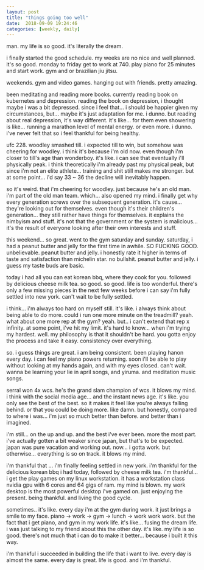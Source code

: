 ```yaml
---
layout: post
title: "things going too well"
date:  2018-09-09 19:24:46
categories: [weekly, daily]
---
```

man. my life is so good. it's literally the dream.

i finally started the good schedule. my weeks are no nice and well planned. it's so good. monday to friday get to work at 740. play piano for 25 minutes and start work. gym and or brazilian jiu jitsu. 

weekends. gym and video games. hanging out with friends. pretty amazing.

been meditating and reading more books. currently reading book on kubernetes and depression. reading the book on depression, i thought maybe i was a bit depressed. since i feel that... i should be happier given my circumstances, but... maybe it's just adaptation for me. i dunno. but reading about real depression, it's way different. it's like... for them even showering is like... running a marathon level of mental energy. or even more. i dunno. i've never felt that so i feel thankful for being healthy.

ufc 228. woodley smashed till. i expected till to win, but somehow was cheering for woodley. i think it's because i'm old now. even though i'm closer to till's age than wonderboy. it's like. i can see that eventually i'll physically peak. i think theoretically i'm already past my physical peak, but since i'm not an elite athlete... training and shit still makes me stronger. but at some point... i'd say 33 ~ 36 the decline will inevitably happen. 

so it's weird. that i'm cheering for woodley. just because he's an old man. i'm part of the old man team. which... also opened my mind. i finally get why every generation screws over the subsequent generation. it's cause... they're looking out for themselves. even though it's their children's generation... they still rather have things for themselves. it explains the nimbyism and stuff. it's not that the government or the system is malicious... it's the result of everyone looking after their own interests and stuff.

this weekend... so great. went to the gym saturday and sunday. saturday, i had a peanut butter and jelly for the first time in awhile. SO FUCKING GOOD. unbelievable. peanut butter and jelly. i honestly rate it higher in terms of taste and satisfaction than michelin star. no bullshit. peanut butter and jelly. i guess my taste buds are basic.

today i had all you can eat korean bbq, where they cook for you. followed by delicious cheese milk tea. so good. so good. life is too wonderful. there's only a few missing pieces in the next few weeks before i can say i'm fully settled into new york. can't wait to be fully settled. 

i think... i'm always too hard on myself still. it's like. i always think about being able to do more. could i run one more minute on the treadmill? yeah. what about one more rep at the gym? yeah. but.. i can't extend that rep x infinity. at some point, i've hit my limit. it's hard to know... when i'm trying my hardest. well. my philosophy is that it shouldn't be hard. you gotta enjoy the process and take it easy. consistency over everything.

so. i guess things are great. i am being consistent. been playing hanon every day. i can feel my piano powers returning. soon i'll be able to play without looking at my hands again, and with my eyes closed. can't wait. wanna be learning your lie in april songs, and yiruma. and meditation music songs.

serral won 4x wcs. he's the grand slam champion of wcs. it blows my mind. i think with the social media age... and the instant news age. it's like. you only see the best of the best. so it makes it feel like you're always falling behind. or that you could  be doing more. like damn. but honestly, compared to where i was... i'm just so much better than before. and better than i imagined.

i'm still... on the up and up. and the best i've ever been. more the most part. i've actually gotten a bit weaker since japan, but that's to be expected. japan was pure vacation and working out. now... i gotta work. but otherwise... everything is so on track. it blows my mind.

i'm thankful that ... i'm finally feeling settled in new york. i'm thankful for the delicious korean bbq i had today, followed by cheese milk tea. i'm thankful... i get the play games on my linux workstation. it has a workstation class nvidia gpu with 6 cores and 64 gigs of ram. my mind is blown. my work desktop is the most powerful desktop i've gamed on. just enjoying the present. being thankful. and living the good cycle.

sometimes.. it's like. every day i'm at the gym during work. it just brings a smile to my face. piano -> work -> gym -> lunch -> work work work. but the fact that i get piano, and gym in my work life. it's like... fusing the dream life. i was just talking to my friend about this the other day. it's like. my life is so good. there's not much that i can do to make it better... because i built it this way. 

i'm thankful i succeeded in building the life that i want to live. every day is almost the same. every day is great. life is good. and i'm thankful.
